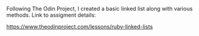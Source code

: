 Following The Odin Project, I created a basic linked list along with various methods. Link to assigment details:

https://www.theodinproject.com/lessons/ruby-linked-lists